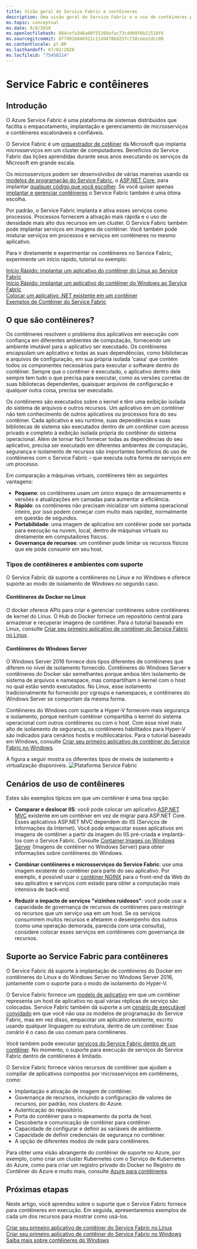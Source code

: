 ```yaml
---
title: Visão geral do Service Fabric e contêineres
description: Uma visão geral do Service Fabric e o uso de contêineres para implantar aplicativos de microsserviço. Este artigo fornece uma visão geral de como os contêineres podem ser usados e dos recursos disponíveis no Service Fabric.
ms.topic: conceptual
ms.date: 8/8/2018
ms.openlocfilehash: 884cefa3d6a60f55269afac73c40b9f6b21518f6
ms.sourcegitcommit: 877491bd46921c11dd478bd25fc718ceee2dcc08
ms.contentlocale: pt-BR
ms.lasthandoff: 07/02/2020
ms.locfileid: "75458214"
---
```

# <a name="service-fabric-and-containers"></a>Service Fabric e contêineres

## <a name="introduction"></a>Introdução

O Azure Service Fabric é uma plataforma de sistemas distribuídos que facilita o empacotamento, implantação e gerenciamento de microsserviços e contêineres escalonáveis e confiáveis.

O Service Fabric é um [orquestrador de cotêiner](service-fabric-cluster-resource-manager-introduction.md) da Microsoft que implanta microsserviços em um cluster de computadores. Benefícios do Service Fabric das lições aprendidas durante seus anos executando os serviços da Microsoft em grande escala.

Os microsserviços podem ser desenvolvidos de várias maneiras usando os [modelos de programação do Service Fabric](service-fabric-choose-framework.md), o [ASP.NET Core](service-fabric-reliable-services-communication-aspnetcore.md), para implantar [qualquer código que você escolher](service-fabric-guest-executables-introduction.md). Se você quiser apenas [implantar e gerenciar contêineres](service-fabric-containers-overview.md) o Service Fabric também é uma ótima escolha.

Por padrão, o Service Fabric implanta e ativa esses serviços como processos. Processos fornecem a ativação mais rápida e o uso de densidade mais alto dos recursos em um cluster. O Service Fabric também pode implantar serviços em imagens de contêiner. Você também pode misturar serviços em processos e serviços em contêineres no mesmo aplicativo.

Para ir diretamente e experimentar os contêineres no Service Fabric, experimente um início rápido, tutorial ou exemplo:  

[Início Rápido: implantar um aplicativo do contêiner do Linux ao Service Fabric](service-fabric-quickstart-containers-linux.md)  
[Início Rápido: implantar um aplicativo do contêiner do Windows ao Service Fabric](service-fabric-quickstart-containers.md)  
[Colocar um aplicativo .NET existente em um contêiner](service-fabric-host-app-in-a-container.md)  
[Exemplos de Contêiner do Service Fabric](https://azure.microsoft.com/resources/samples/service-fabric-containers/)  

## <a name="what-are-containers"></a>O que são contêineres?

Os contêineres resolvem o problema dos aplicativos em execução com confiança em diferentes ambientes de computação, fornecendo um ambiente imutável para o aplicativo ser executado. Os contêineres encapsulam um aplicativo e todas as suas dependências, como bibliotecas e arquivos de configuração, em sua própria isolada 'caixa' que contém todos os componentes necessários para executar o software dentro do contêiner. Sempre que o contêiner é executado, o aplicativo dentro dele sempre tem tudo o que precisa para executar, como as versões corretas de suas bibliotecas dependentes, quaisquer arquivos de configuração e qualquer outra coisa, precisa ser executado.

Os contêineres são executados sobre o kernel e têm uma exibição isolada do sistema de arquivos e outros recursos. Um aplicativo em um contêiner não tem conhecimento de outros aplicativos ou processos fora do seu contêiner. Cada aplicativo e seu runtime, suas dependências e suas bibliotecas de sistema são executados dentro de um contêiner com acesso privado e completo à exibição isolada própria do contêiner do sistema operacional. Além de tornar fácil fornecer todas as dependências do seu aplicativo, precisa ser executado em diferentes ambientes de computação, segurança e isolamento de recursos são importantes benefícios do uso de contêineres com o Service Fabric – que executa outra forma de serviços em um processo.

Em comparação a máquinas virtuais, contêineres têm as seguintes vantagens:

* **Pequeno**: os contêineres usam um único espaço de armazenamento e versões e atualizações em camadas para aumentar a eficiência.
* **Rápido**: os contêineres não precisam inicializar um sistema operacional inteiro, por isso podem começar com muito mais rapidez, normalmente em questão de segundos.
* **Portabilidade**: uma imagem de aplicativo em contêiner pode ser portada para execução na nuvem, local, dentro de máquinas virtuais ou diretamente em computadores físicos.
* **Governança de recursos**: um contêiner pode limitar os recursos físicos que ele pode consumir em seu host.

### <a name="container-types-and-supported-environments"></a>Tipos de contêineres e ambientes com suporte

O Service Fabric dá suporte a contêineres no Linux e no Windows e oferece suporte ao modo de isolamento de Windows no segundo caso.

#### <a name="docker-containers-on-linux"></a>Contêineres de Docker no Linux

O docker oferece APIs para criar e gerenciar contêineres sobre contêineres de kernel do Linux. O Hub do Docker fornece um repositório central para armazenar e recuperar imagens de contêiner.
Para o tutorial baseado em Linux, consulte [Criar seu primeiro aplicativo de contêiner do Service Fabric no Linux](service-fabric-get-started-containers-linux.md).

#### <a name="windows-server-containers"></a>Contêineres do Windows Server

O Windows Server 2016 fornece dois tipos diferentes de contêineres que diferem no nível de isolamento fornecido. Contêineres do Windows Server e contêineres do Docker são semelhantes porque ambos têm isolamento de sistema de arquivos e namespace, mas compartilham o kernel com o host no qual estão sendo executados. No Linux, esse isolamento tradicionalmente foi fornecido por cgroups e namespaces, e contêineres do Windows Server se comportam da mesma forma.

Contêineres do Windows com suporte a Hyper-V fornecem mais segurança e isolamento, porque nenhum contêiner compartilha o kernel do sistema operacional com outros contêineres ou com o host. Com esse nível mais alto de isolamento de segurança, os contêineres habilitados para Hyper-V são indicados para cenários hostis e multilocatários.
Para o tutorial baseado em Windows, consulte [Criar seu primeiro aplicativo de contêiner do Service Fabric no Windows](service-fabric-get-started-containers.md).

A figura a seguir mostra os diferentes tipos de níveis de isolamento e virtualização disponíveis.
![Plataforma Service Fabric][Image1]

## <a name="scenarios-for-using-containers"></a>Cenários de uso de contêineres

Estes são exemplos típicos em que um contêiner é uma boa opção:

* **Comparar e deslocar IIS**: você pode colocar um aplicativo [ASP.NET MVC](https://www.asp.net/mvc) existente em um contêiner em vez de migrar para ASP.NET Core. Esses aplicativos ASP.NET MVC dependem do IIS (Serviços de Informações da Internet). Você pode empacotar esses aplicativos em imagens de contêiner a partir da imagem do IIS pré-criada e implantá-los com o Service Fabric. Consulte [Container Images on Windows Server](https://docs.microsoft.com/virtualization/windowscontainers/quick-start/quick-start-windows-server) (Imagens de contêiner no Windows Server) para obter informações sobre contêineres do Windows.

* **Combinar contêineres e microsserviços do Service Fabric**: use uma imagem existente do contêiner para parte do seu aplicativo. Por exemplo, é possível usar o [contêiner NGINX](https://hub.docker.com/_/nginx/) para o front-end da Web do seu aplicativo e serviços com estado para obter a computação mais intensiva de back-end.

* **Reduzir o impacto de serviços "vizinhos ruidosos"**: você pode usar a capacidade de governança de recursos de contêineres para restringir os recursos que um serviço usa em um host. Se os serviços consumirem muitos recursos e afetarem o desempenho dos outros (como uma operação demorada, parecida com uma consulta), considere colocar esses serviços em contêineres com governança de recursos.

## <a name="service-fabric-support-for-containers"></a>Suporte ao Service Fabric para contêineres

O Service Fabric dá suporte à implantação de contêineres do Docker em contêineres do Linux e do Windows Server no Windows Server 2016, juntamente com o suporte para o modo de isolamento do Hyper-V. 

O Service Fabric fornece um [modelo de aplicativo](service-fabric-application-model.md) em que um contêiner representa um host de aplicativo no qual várias réplicas de serviço são colocadas. Service Fabric também dá suporte a um [cenário de executável convidado](service-fabric-guest-executables-introduction.md) em que você não usa os modelos de programação do Service Fabric, mas em vez disso, empacotar um aplicativo existente, escrito usando qualquer linguagem ou estrutura, dentro de um contêiner. Esse cenário é o caso de uso comum para contêineres.

Você também pode executar [serviços do Service Fabric dentro de um contêiner](service-fabric-services-inside-containers.md). No momento, o suporte para execução de serviços do Service Fabric dentro de contêineres é limitado.

O Service Fabric fornece vários recursos de contêiner que ajudam a compilar de aplicativos compostos por microsserviços em contêineres, como:

* Implantação e ativação de imagem de contêiner.
* Governança de recursos, incluindo a configuração de valores de recursos, por padrão, nos clusters do Azure.
* Autenticação do repositório.
* Porta do contêiner para o mapeamento da porta de host.
* Descoberta e comunicação de contêiner para contêiner.
* Capacidade de configurar e definir as variáveis de ambiente.
* Capacidade de definir credenciais de segurança no contêiner.
* A opção de diferentes modos de rede para contêineres.

Para obter uma visão abrangente do contêiner de suporte no Azure, por exemplo, como criar um cluster Kubernetes com o Serviço de Kubernetes do Azure, como para criar um registro privado do Docker no Registro de Contêiner do Azure e muito mais, consulte [Azure para contêineres](https://docs.microsoft.com/azure/containers/).

## <a name="next-steps"></a>Próximas etapas

Neste artigo, você aprendeu sobre o suporte que o Service Fabric fornece para contêineres em execução. Em seguida, apresentaremos exemplos de cada um dos recursos para mostrar como usá-los.

[Criar seu primeiro aplicativo de contêiner do Service Fabric no Linux](service-fabric-get-started-containers-linux.md)  
[Criar seu primeiro aplicativo de contêiner do Service Fabric no Windows](service-fabric-get-started-containers.md)  
[Saiba mais sobre contêineres do Windows](https://docs.microsoft.com/virtualization/windowscontainers/about/)

[Image1]: media/service-fabric-containers/Service-Fabric-Types-of-Isolation.png